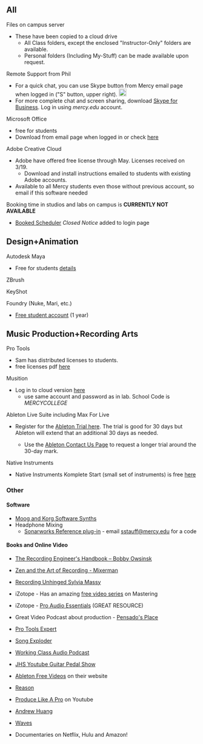 ## All ##
Files on campus server
-   These have been copied to a cloud drive
    - All Class folders, except the enclosed "Instructor-Only" folders are available.
    - Personal folders (Including My-Stuff) can be made available upon request.

Remote Support from Phil
- For a quick chat, you can use Skype button from Mercy email page when logged in ("S" button, upper right). <img src=https://upload.wikimedia.org/wikipedia/commons/c/c3/Microsoft_Skype_for_Business_logo.svg  alt="Skype Button" width=20>
- For more complete chat and screen sharing, download [Skype for Business](https://products.office.com/en-us/skype-for-business/download-app). Log in using _mercy.edu_ account.

Microsoft Office
- free for students
 - Download from email page when logged in or check [here](https://www.microsoft.com/en-us/education/products/office)


Adobe Creative Cloud
- Adobe have offered free license through May. Licenses received on 3/19.
    - Download and install instructions emailed to students with existing Adobe accounts.
- Available to all Mercy students even those without previous account, so email if this software needed

Booking time in studios and labs on campus is __CURRENTLY NOT AVAILABLE__
-   [Booked Scheduler](https://booked.mercy.edu) _Closed Notice_ added to login page

## Design+Animation ## 
Autodesk Maya
- Free for students [details](https://www.autodesk.com/education/free-software/maya)

ZBrush

KeyShot
    
Foundry (Nuke, Mari, etc.)

- [Free student account](https://www.foundry.com/education/apply/student) (1 year)

## Music Production+Recording Arts ## 

Pro Tools
- Sam has distributed licenses to students.
- free licenses pdf [here](https://cdn-www.avid.com/-/media/avid/files/corona-virus-2020/creative-product-foc-license-instructions.pdf?la=en&v=20200316211223)


Musition
- Log in to cloud version [here](https://musition.cloud) 
  - use same account and password as in lab. School Code is _MERCYCOLLEGE_

Ableton Live Suite including Max For Live

- Register for the [Ableton Trial here](https://www.ableton.com/en/trial/).  The trial is good for 30 days but Ableton will extend that an additional 30 days as needed.

    - Use the [Ableton Contact Us Page](https://www.ableton.com/en/contact-us/) to request a longer trial around the 30-day mark.

Native Instruments
- Native Instruments Komplete Start (small set of instruments) is free [here](https://www.native-instruments.com/en/products/komplete/bundles/komplete-start/)

### Other ###

#### Software ####

- [Moog and Korg Software Synths](https://www.engadget.com/2020-03-14-moog-and-korg-free-synth-apps.html)
- Headphone Mixing
  - [Sonarworks Reference plug-in](https://www.sonarworks.com/reference/downloads) - email sstauff@mercy.edu for a code

#### Books and Online Video ####

- [The Recording Engineer's Handbook – Bobby Owsinsk](https://www.amazon.com/Recording-Engineers-Handbook-4th/dp/0998503304/ref=sr_1_3?crid=1FHDYHJGR4BCU&keywords=bobby+owsinski&qid=1563379510&s=books&sprefix=bobby+ow%2Cstripbooks%2C123&sr=1-3)
 
- [Zen and the Art of Recording - Mixerman](https://www.amazon.com/gp/product/1480387436/ref=dbs_a_def_rwt_bibl_vppi_i3)
  
- [Recording Unhinged Sylvia Massy](https://www.amazon.com/Recording-Unhinged-Creative-Unconventional-Techniques/dp/1495011275/ref=sr_1_1?crid=3GVV8MYIW8ZFG&keywords=recording+unhinged+sylvia+massy&qid=1563379344&s=gateway&sprefix=recording+unh%2Caps%2C125&sr=8-1)

- iZotope - Has an amazing [free video series](https://www.youtube.com/user/izotopeinc/featured) on Mastering

- iZotope - [Pro Audio Essentials](https://pae.izotope.com/) (GREAT RESOURCE)

- Great Video Podcast about production - [Pensado's Place](https://www.pensadosplace.tv/)

- [Pro Tools Expert](https://www.pro-tools-expert.com/)

- [Song Exploder](http://songexploder.net/)

- [Working Class Audio Podcast](https://www.workingclassaudio.com/)

- [JHS Youtube Guitar Pedal Show](https://www.youtube.com/user/jhspedals/featured)

- [Ableton Free Videos](https://www.ableton.com/en/) on their website

- [Reason](https://www.reasonstudios.com/blog/tag/video)

- [Produce Like A Pro](https://www.youtube.com/user/WarrenHuartRecording) on Youtube

- [Andrew Huang](https://www.youtube.com/user/songstowearpantsto/featured)

- [Waves](https://www.waves.com/magazine)

- Documentaries on Netflix, Hulu and Amazon!
